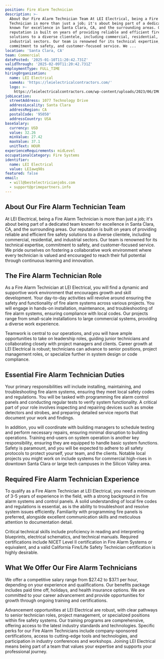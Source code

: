 ```yaml
---
position: Fire Alarm Technician
description: >-
  About Our Fire Alarm Technician Team At LEI Electrical, being a Fire Alarm
  Technician is more than just a job; it's about being part of a dedicated team
  known for excellence in Santa Clara, CA, and the surrounding areas. Our
  reputation is built on years of providing reliable and efficient fire safety
  solutions to a diverse clientele, including commercial, residential, and
  industrial sectors. Our team is renowned for its technical expertise,
  commitment to safety, and customer-focused service. We ...
location: 'Santa Clara, CA'
team: Commercial
datePosted: '2025-01-10T11:20:42.731Z'
validThrough: '2025-02-09T11:20:42.731Z'
employmentType: FULL_TIME
hiringOrganization:
  name: LEI Electrical
  sameAs: 'https://leielectricalcontractors.com/'
  logo: >-
    https://leielectricalcontractors.com/wp-content/uploads/2023/06/IMG_2720-e1686941081414-1024x614-1.png
jobLocation:
  streetAddress: 1077 Technology Drive
  addressLocality: Santa Clara
  addressRegion: CA
  postalCode: '95050'
  addressCountry: USA
baseSalary:
  currency: USD
  value: 32.26
  minValue: 27.42
  maxValue: 37.1
  unitText: HOUR
experienceRequirements: midLevel
occupationalCategory: Fire Systems
identifier:
  name: LEI Electrical
  value: LEIawq98s
featured: false
email:
  - will@bestelectricianjobs.com
  - support@primepartners.info
---
```




## About Our Fire Alarm Technician Team

At LEI Electrical, being a Fire Alarm Technician is more than just a job; it's about being part of a dedicated team known for excellence in Santa Clara, CA, and the surrounding areas. Our reputation is built on years of providing reliable and efficient fire safety solutions to a diverse clientele, including commercial, residential, and industrial sectors. Our team is renowned for its technical expertise, commitment to safety, and customer-focused service. We pride ourselves on fostering a collaborative work environment where every technician is valued and encouraged to reach their full potential through continuous learning and innovation.

## The Fire Alarm Technician Role

As a Fire Alarm Technician at LEI Electrical, you will find a dynamic and supportive work environment that encourages growth and skill development. Your day-to-day activities will revolve around ensuring the safety and functionality of fire alarm systems across various projects. You will engage in hands-on installation, maintenance, and troubleshooting of fire alarm systems, ensuring compliance with local codes. Our projects range from small-scale installations to large commercial systems, providing a diverse work experience. 

Teamwork is central to our operations, and you will have ample opportunities to take on leadership roles, guiding junior technicians and collaborating closely with project managers and clients. Career growth at LEI Electrical is robust; technicians can advance to senior positions, project management roles, or specialize further in system design or code compliance.

## Essential Fire Alarm Technician Duties

Your primary responsibilities will include installing, maintaining, and troubleshooting fire alarm systems, ensuring they meet local safety codes and regulations. You will be tasked with programming fire alarm control panels and conducting regular tests to verify system functionality. A critical part of your role involves inspecting and repairing devices such as smoke detectors and strobes, and preparing detailed service reports that document your work and findings.

In addition, you will coordinate with building managers to schedule testing and perform necessary repairs, ensuring minimal disruption to building operations. Training end-users on system operation is another key responsibility, ensuring they are equipped to handle basic system functions. Safety is paramount, and you will be expected to adhere to all safety protocols to protect yourself, your team, and the clients. Notable local projects you might work on include systems for commercial high-rises in downtown Santa Clara or large tech campuses in the Silicon Valley area.

## Required Fire Alarm Technician Experience

To qualify as a Fire Alarm Technician at LEI Electrical, you need a minimum of 3-5 years of experience in the field, with a strong background in fire alarm systems and control panels. A solid understanding of local fire codes and regulations is essential, as is the ability to troubleshoot and resolve system issues efficiently. Familiarity with programming fire panels is preferred, alongside excellent communication skills and meticulous attention to documentation detail.

Critical technical skills include proficiency in reading and interpreting blueprints, electrical schematics, and technical manuals. Required certifications include NICET Level II certification in Fire Alarm Systems or equivalent, and a valid California Fire/Life Safety Technician certification is highly desirable.

## What We Offer Our Fire Alarm Technicians

We offer a competitive salary range from $27.42 to $37.1 per hour, depending on your experience and qualifications. Our benefits package includes paid time off, holidays, and health insurance options. We are committed to your career advancement and provide opportunities for growth through ongoing training and certifications. 

Advancement opportunities at LEI Electrical are robust, with clear pathways to senior technician roles, project management, or specialized positions within fire safety systems. Our training programs are comprehensive, offering access to the latest industry standards and technologies. Specific perks for our Fire Alarm Technicians include company-sponsored certifications, access to cutting-edge tools and technologies, and participation in industry conferences and workshops. Joining LEI Electrical means being part of a team that values your expertise and supports your professional journey.